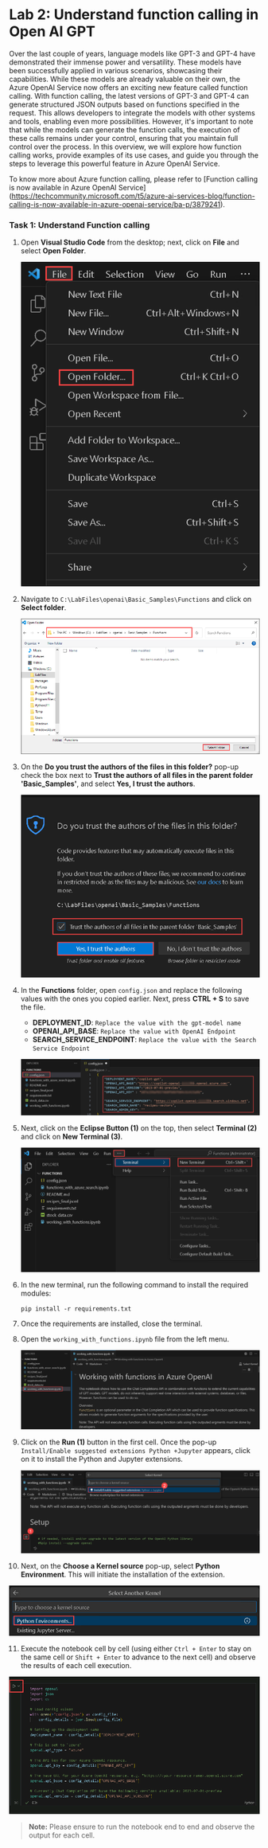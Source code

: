 # Lab 2: Understand function calling in Open AI GPT

Over the last couple of years, language models like GPT-3 and GPT-4 have demonstrated their immense power and versatility. These models have been successfully applied in various scenarios, showcasing their capabilities. While these models are already valuable on their own, the Azure OpenAI Service now offers an exciting new feature called function calling. With function calling, the latest versions of GPT-3 and GPT-4 can generate structured JSON outputs based on functions specified in the request. This allows developers to integrate the models with other systems and tools, enabling even more possibilities. However, it's important to note that while the models can generate the function calls, the execution of these calls remains under your control, ensuring that you maintain full control over the process. In this overview, we will explore how function calling works, provide examples of its use cases, and guide you through the steps to leverage this powerful feature in Azure OpenAI Service. 

To know more about Azure function calling, please refer to [Function calling is now available in Azure OpenAI Service] (https://techcommunity.microsoft.com/t5/azure-ai-services-blog/function-calling-is-now-available-in-azure-openai-service/ba-p/3879241).


### Task 1: Understand Function calling 

1. Open **Visual Studio Code** from the desktop; next, click on **File** and select **Open Folder**.

    ![](../media/img55.png) 

2. Navigate to `C:\LabFiles\openai\Basic_Samples\Functions` and click on **Select folder**. 

    ![](../media/img56.png) 

3. On the **Do you trust the authors of the files in this folder?** pop-up check the box next to **Trust the authors of all files in the parent folder 'Basic_Samples'**, and select **Yes, I trust the authors**.

    ![](../media/img57.png) 

4. In the **Functions** folder, open `config.json` and replace the following values with the ones you copied earlier. Next, press **CTRL + S** to save the file.

    - **DEPLOYMENT_ID**: `Replace the value with the gpt-model name`
    - **OPENAI_API_BASE**: `Replace the value with OpenAI Endpoint`
    - **SEARCH_SERVICE_ENDPOINT**: `Replace the value with the Search Service Endpoint`

    ![](../media/img58.png) 

5. Next, click on the **Eclipse Button (1)** on the top, then select **Terminal (2)** and click on **New Terminal (3)**.

    ![](../media/img59.png) 

6. In the new terminal, run the following command to install the required modules:

    ```
    pip install -r requirements.txt
    ```

7. Once the requirements are installed, close the terminal.

8. Open the `working_with_functions.ipynb` file from the left menu.

    ![](../media/img60.png) 

9. Click on the **Run (1)** button in the first cell. Once the pop-up `Install/Enable suggested extensions Python +Jupyter` appears, click on it to install the Python and Jupyter extensions. 

    ![](../media/img61.png) 

10. Next, on the **Choose a Kernel source** pop-up, select **Python Environment**. This will initiate the installation of the extension.

   ![](../media/img62.png) 

11. Execute the notebook cell by cell (using either `Ctrl + Enter` to stay on the same cell or `Shift + Enter` to advance to the next cell) and observe the results of each cell execution.

   ![](../media/openai1.1.png)

   >**Note:** Please ensure to run the notebook end to end and observe the output for each cell. 
